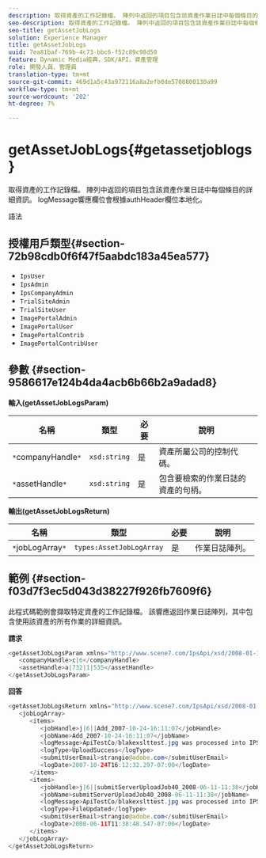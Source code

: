 ```yaml
---
description: 取得資產的工作記錄檔。 陣列中返回的項目包含該資產作業日誌中每個條目的詳細資訊。 logMessage響應欄位會根據authHeader欄位本地化。
seo-description: 取得資產的工作記錄檔。 陣列中返回的項目包含該資產作業日誌中每個條目的詳細資訊。 logMessage響應欄位會根據authHeader欄位本地化。
seo-title: getAssetJobLogs
solution: Experience Manager
title: getAssetJobLogs
uuid: 7ea81baf-769b-4c73-bbc6-f52c89c98d50
feature: Dynamic Media經典，SDK/API，資產管理
role: 開發人員、管理員
translation-type: tm+mt
source-git-commit: 469d1a5c43a972116a8a2efb0de5708800130a99
workflow-type: tm+mt
source-wordcount: '202'
ht-degree: 7%

---
```



# getAssetJobLogs{#getassetjoblogs}

取得資產的工作記錄檔。 陣列中返回的項目包含該資產作業日誌中每個條目的詳細資訊。 logMessage響應欄位會根據authHeader欄位本地化。

語法

## 授權用戶類型{#section-72b98cdb0f6f47f5aabdc183a45ea577}

* `IpsUser`
* `IpsAdmin`
* `IpsCompanyAdmin`
* `TrialSiteAdmin`
* `TrialSiteUser`
* `ImagePortalAdmin`
* `ImagePortalUser`
* `ImagePortalContrib`
* `ImagePortalContribUser`

## 參數 {#section-9586617e124b4da4acb6b66b2a9adad8}

**輸入(getAssetJobLogsParam)**

| 名稱 | 類型 | 必要 | 說明 |
|---|---|---|---|
| `*`companyHandle`*` | `xsd:string` | 是 | 資產所屬公司的控制代碼。 |
| `*`assetHandle`*` | `xsd:string` | 是 | 包含要檢索的作業日誌的資產的句柄。 |

**輸出(getAssetJobLogsReturn)**

| 名稱 | 類型 | 必要 | 說明 |
|---|---|---|---|
| `*`jobLogArray`*` | `types:AssetJobLogArray` | 是 | 作業日誌陣列。 |

## 範例 {#section-f03d7f3ec5d043d38227f926fb7609f6}

此程式碼範例會擷取特定資產的工作記錄檔。 該響應返回作業日誌陣列，其中包含使用該資產的所有作業的詳細資訊。

**請求**

```java
<getAssetJobLogsParam xmlns="http://www.scene7.com/IpsApi/xsd/2008-01-15">
   <companyHandle>c|6</companyHandle>
   <assetHandle>a|732|1|535</assetHandle>
</getAssetJobLogsParam>
```

**回答**

```java
<getAssetJobLogsReturn xmlns="http://www.scene7.com/IpsApi/xsd/2008-01-15">
   <jobLogArray>
      <items>
         <jobHandle>j|6||Add_2007-10-24-16:11:07</jobHandle>
         <jobName>Add_2007-10-24-16:11:07</jobName>
         <logMessage>ApiTestCo/blakexslttest.jpg was processed into IPS</logMessage>
         <logType>UploadSuccess</logType>
         <submitUserEmail>strangio@adobe.com</submitUserEmail>
         <logDate>2007-10-24T16:12:32.297-07:00</logDate>
      </items>
      <items>
         <jobHandle>j|6||submitServerUploadJob40_2008-06-11-11:38</jobHandle>
         <jobName>submitServerUploadJob40_2008-06-11-11:38</jobName>
         <logMessage>ApiTestCo/blakexslttest.jpg was processed into IPS.</logMessage>
         <logType>FileUpdated</logType>
         <submitUserEmail>strangio@adobe.com</submitUserEmail>
         <logDate>2008-06-11T11:38:48.547-07:00</logDate>
      </items>
   </jobLogArray>
</getAssetJobLogsReturn>
```

